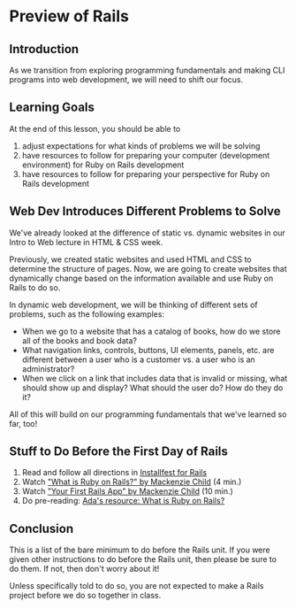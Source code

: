 # Preview of Rails

## Introduction

As we transition from exploring programming fundamentals and making CLI programs into web development, we will need to shift our focus.

## Learning Goals

At the end of this lesson, you should be able to

1. adjust expectations for what kinds of problems we will be solving
1. have resources to follow for preparing your computer (development environment) for Ruby on Rails development
1. have resources to follow for preparing your perspective for Ruby on Rails development

<!-- ## Examples of Rails apps -->
<!-- Maybe add some visuals about different Rails apps? The auditorium lecture for Rails day 1 already includes some of this, though -->

## Web Dev Introduces Different Problems to Solve

We've already looked at the difference of static vs. dynamic websites in our Intro to Web lecture in HTML & CSS week.

Previously, we created static websites and used HTML and CSS to determine the structure of pages. Now, we are going to create websites that dynamically change based on the information available and use Ruby on Rails to do so.

In dynamic web development, we will be thinking of different sets of problems, such as the following examples:

- When we go to a website that has a catalog of books, how do we store all of the books and book data?
- What navigation links, controls, buttons, UI elements, panels, etc. are different between a user who is a customer vs. a user who is an administrator?
- When we click on a link that includes data that is invalid or missing, what should show up and display? What should the user do? How do they do it?

All of this will build on our programming fundamentals that we've learned so far, too!

## Stuff to Do Before the First Day of Rails

1. Read and follow all directions in [Installfest for Rails](installfest-rails.md)
1. Watch ["What is Ruby on Rails?" by Mackenzie Child](https://youtu.be/zppMfm4fuxM) (4 min.)
1. Watch ["Your First Rails App" by Mackenzie Child](https://youtu.be/fP64Wvz13AM) (10 min.)
1. Do pre-reading: [Ada's resource: What is Ruby on Rails?](what-is-ruby-on-rails.md)

## Conclusion

This is a list of the bare minimum to do before the Rails unit. If you were given other instructions to do before the Rails unit, then please be sure to do them. If not, then don't worry about it!

Unless specifically told to do so, you are not expected to make a Rails project before we do so together in class.
